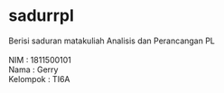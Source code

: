 # sadurrpl
Berisi saduran matakuliah Analisis dan Perancangan PL <br>
<br>
NIM : 1811500101 <br>
Nama : Gerry<br>
Kelompok : TI6A<br>
